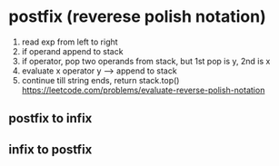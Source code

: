 # postfix (reverese polish notation)
1. read exp from left to right
2. if operand append to stack
3. if operator, pop two operands from stack, but 1st pop is y, 2nd is x
4. evaluate x operator y --> append to stack
5. continue till string ends, return stack.top()
https://leetcode.com/problems/evaluate-reverse-polish-notation

## postfix to infix

## infix to postfix
